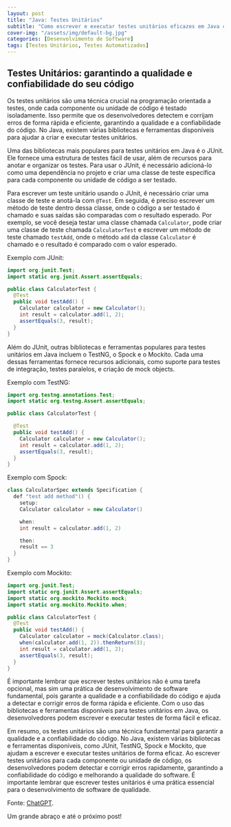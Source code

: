 ```yaml
---
layout: post
title: "Java: Testes Unitários"
subtitle: "Como escrever e executar testes unitários eficazes em Java com JUnit, TestNG, Spock e Mockito."
cover-img: "/assets/img/default-bg.jpg"
categories: [Desenvolvimento de Software]
tags: [Testes Unitários, Testes Automatizados]
---
```


## Testes Unitários: garantindo a qualidade e confiabilidade do seu código

Os testes unitários são uma técnica crucial na programação orientada a testes, onde cada componente ou unidade de código é testado isoladamente. Isso permite que os desenvolvedores detectem e corrijam erros de forma rápida e eficiente, garantindo a qualidade e a confiabilidade do código. No Java, existem várias bibliotecas e ferramentas disponíveis para ajudar a criar e executar testes unitários.

Uma das bibliotecas mais populares para testes unitários em Java é o JUnit. Ele fornece uma estrutura de testes fácil de usar, além de recursos para anotar e organizar os testes. Para usar o JUnit, é necessário adicioná-lo como uma dependência no projeto e criar uma classe de teste específica para cada componente ou unidade de código a ser testado.

Para escrever um teste unitário usando o JUnit, é necessário criar uma classe de teste e anotá-la com `@Test`. Em seguida, é preciso escrever um método de teste dentro dessa classe, onde o código a ser testado é chamado e suas saídas são comparadas com o resultado esperado. Por exemplo, se você deseja testar uma classe chamada `Calculator`, pode criar uma classe de teste chamada `CalculatorTest` e escrever um método de teste chamado `testAdd`, onde o método `add` da classe `Calculator` é chamado e o resultado é comparado com o valor esperado.

Exemplo com JUnit:

```java
import org.junit.Test;
import static org.junit.Assert.assertEquals;

public class CalculatorTest {
  @Test
  public void testAdd() {
    Calculator calculator = new Calculator();
    int result = calculator.add(1, 2);
    assertEquals(3, result);
  }
}
```

Além do JUnit, outras bibliotecas e ferramentas populares para testes unitários em Java incluem o TestNG, o Spock e o Mockito. Cada uma dessas ferramentas fornece recursos adicionais, como suporte para testes de integração, testes paralelos, e criação de mock objects.

Exemplo com TestNG:

```java
import org.testng.annotations.Test;
import static org.testng.Assert.assertEquals;

public class CalculatorTest {

  @Test
  public void testAdd() {
    Calculator calculator = new Calculator();
    int result = calculator.add(1, 2);
    assertEquals(3, result);
  }
}
```

Exemplo com Spock:

```java
class CalculatorSpec extends Specification {
  def "test add method"() {
    setup:
    Calculator calculator = new Calculator()

    when:
    int result = calculator.add(1, 2)

    then:
    result == 3
  }
}
```

Exemplo com Mockito:

```java
import org.junit.Test;
import static org.junit.Assert.assertEquals;
import static org.mockito.Mockito.mock;
import static org.mockito.Mockito.when;

public class CalculatorTest {
  @Test
  public void testAdd() {
    Calculator calculator = mock(Calculator.class);
    when(calculator.add(1, 2)).thenReturn(3);
    int result = calculator.add(1, 2);
    assertEquals(3, result);
  }
}
```

É importante lembrar que escrever testes unitários não é uma tarefa opcional, mas sim uma prática de desenvolvimento de software fundamental, pois garante a qualidade e a confiabilidade do código e ajuda a detectar e corrigir erros de forma rápida e eficiente. Com o uso das bibliotecas e ferramentas disponíveis para testes unitários em Java, os desenvolvedores podem escrever e executar testes de forma fácil e eficaz.

Em resumo, os testes unitários são uma técnica fundamental para garantir a qualidade e a confiabilidade do código. No Java, existem várias bibliotecas e ferramentas disponíveis, como JUnit, TestNG, Spock e Mockito, que ajudam a escrever e executar testes unitários de forma eficaz. Ao escrever testes unitários para cada componente ou unidade de código, os desenvolvedores podem detectar e corrigir erros rapidamente, garantindo a confiabilidade do código e melhorando a qualidade do software. É importante lembrar que escrever testes unitários é uma prática essencial para o desenvolvimento de software de qualidade.

Fonte:
<a href="https://openai.com/blog/chatgpt/" target="\_blank">ChatGPT</a>.

Um grande abraço e até o próximo post!
